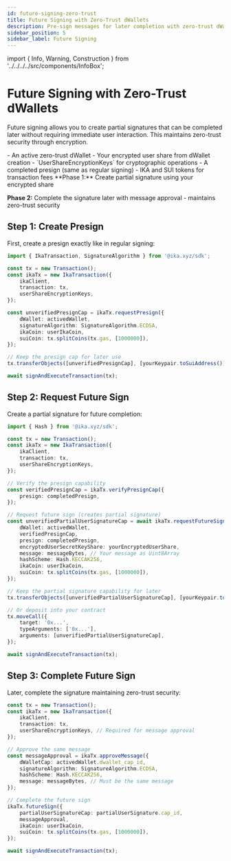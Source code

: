 ```yaml
---
id: future-signing-zero-trust
title: Future Signing with Zero-Trust dWallets
description: Pre-sign messages for later completion with zero-trust dWallets
sidebar_position: 5
sidebar_label: Future Signing
---
```


import { Info, Warning, Construction } from '../../../../src/components/InfoBox';

# Future Signing with Zero-Trust dWallets

<Construction />

Future signing allows you to create partial signatures that can be completed later without requiring immediate user interaction. This maintains zero-trust security through encryption.

<Info title="Prerequisites">
- An active zero-trust dWallet
- Your encrypted user share from dWallet creation
- `UserShareEncryptionKeys` for cryptographic operations
- A completed presign (same as regular signing)
- IKA and SUI tokens for transaction fees
</Info>

<Warning title="Two-Phase Process">
**Phase 1:** Create partial signature using your encrypted share

**Phase 2:** Complete the signature later with message approval - maintains zero-trust security
</Warning>

## Step 1: Create Presign

First, create a presign exactly like in regular signing:

```typescript
import { IkaTransaction, SignatureAlgorithm } from '@ika.xyz/sdk';

const tx = new Transaction();
const ikaTx = new IkaTransaction({
	ikaClient,
	transaction: tx,
	userShareEncryptionKeys,
});

const unverifiedPresignCap = ikaTx.requestPresign({
	dWallet: activedWallet,
	signatureAlgorithm: SignatureAlgorithm.ECDSA,
	ikaCoin: userIkaCoin,
	suiCoin: tx.splitCoins(tx.gas, [1000000]),
});

// Keep the presign cap for later use
tx.transferObjects([unverifiedPresignCap], [yourKeypair.toSuiAddress()]);

await signAndExecuteTransaction(tx);
```

## Step 2: Request Future Sign

Create a partial signature for future completion:

```typescript
import { Hash } from '@ika.xyz/sdk';

const tx = new Transaction();
const ikaTx = new IkaTransaction({
	ikaClient,
	transaction: tx,
	userShareEncryptionKeys,
});

// Verify the presign capability
const verifiedPresignCap = ikaTx.verifyPresignCap({
	presign: completedPresign,
});

// Request future sign (creates partial signature)
const unverifiedPartialUserSignatureCap = await ikaTx.requestFutureSign({
	dWallet: activedWallet,
	verifiedPresignCap,
	presign: completedPresign,
	encryptedUserSecretKeyShare: yourEncryptedUserShare,
	message: messageBytes, // Your message as Uint8Array
	hashScheme: Hash.KECCAK256,
	ikaCoin: userIkaCoin,
	suiCoin: tx.splitCoins(tx.gas, [1000000]),
});

// Keep the partial signature capability for later
tx.transferObjects([unverifiedPartialUserSignatureCap], [yourKeypair.toSuiAddress()]);

// Or deposit into your contract
tx.moveCall({
	target: '0x...',
	typeArguments: ['0x...'],
	arguments: [unverifiedPartialUserSignatureCap],
});

await signAndExecuteTransaction(tx);
```

## Step 3: Complete Future Sign

Later, complete the signature maintaining zero-trust security:

```typescript
const tx = new Transaction();
const ikaTx = new IkaTransaction({
	ikaClient,
	transaction: tx,
	userShareEncryptionKeys, // Required for message approval
});

// Approve the same message
const messageApproval = ikaTx.approveMessage({
	dWalletCap: activedWallet.dwallet_cap_id,
	signatureAlgorithm: SignatureAlgorithm.ECDSA,
	hashScheme: Hash.KECCAK256,
	message: messageBytes, // Must be the same message
});

// Complete the future sign
ikaTx.futureSign({
	partialUserSignatureCap: partialUserSignature.cap_id,
	messageApproval,
	ikaCoin: userIkaCoin,
	suiCoin: tx.splitCoins(tx.gas, [1000000]),
});

await signAndExecuteTransaction(tx);
```
